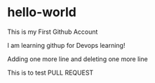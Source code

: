 # hello-world
This is my First Github Account

I am learning githup for Devops learning!



Adding one more line and deleting one more line 


This is to test PULL REQUEST
